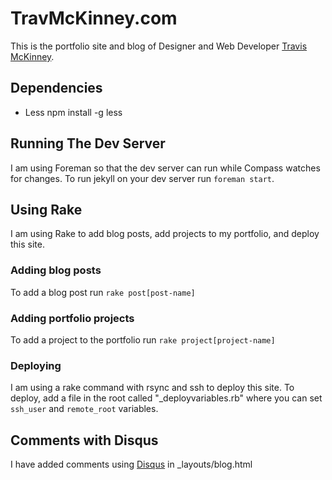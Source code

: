 # TravMcKinney.com

This is the portfolio site and blog of Designer and Web Developer [Travis McKinney](travmckinney.com).

## Dependencies

- Less
    npm install -g less

## Running The Dev Server

I am using Foreman so that the dev server can run while Compass watches for changes. To run jekyll on your dev server run `foreman start`.

## Using Rake

I am using Rake to add blog posts, add projects to my portfolio, and deploy this site.

### Adding blog posts

To add a blog post run `rake post[post-name]`

### Adding portfolio projects

To add a project to the portfolio run `rake project[project-name]`

### Deploying

I am using a rake command with rsync and ssh to deploy this site. To deploy, add a file in the root called "_deployvariables.rb" where you can set `ssh_user` and `remote_root` variables.

## Comments with Disqus

I have added comments using [Disqus](www.discus.com) in _layouts/blog.html